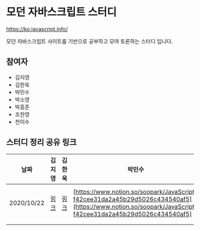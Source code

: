 # 모던 자바스크립트 스터디

https://ko.javascript.info/

모던 자바스크립트 사이트를 기반으로 공부하고 모여 토론하는 스터디 입니다.

## 참여자

* 김지영
* 김한욱
* 박민수
* 박소영
* 박흥준
* 조찬영
* 천이수

## 스터디 정리 공유 링크

| 날짜 | 김지영 | 김한욱 | 박민수 | 박소영 | 박흥준 | 조찬영 | 천이수 |
|---|---|---|---|---|---|---|---|
| 2020/10/22 |[링크](https://www.notion.so/try-catch-25433ec1eee048fdbc5c550ed499283d)| [링크](https://www.notion.so/lukehanwook/50c11e6406114ab399331cf9ebf6d2ea)  | [https://www.notion.so/soopark/JavaScript-f42cee31da2a45b29d5026c434540af5](https://www.notion.so/soopark/JavaScript-f42cee31da2a45b29d5026c434540af5)  |  [링크](https://soobakba.tistory.com/43) | [모던 JavaScript 튜토리얼: 에러 핸들링](https://blog.rockheung.xyz/%EB%AA%A8%EB%8D%98-javascript-%ED%8A%9C%ED%86%A0%EB%A6%AC%EC%96%BC-%EC%97%90%EB%9F%AC-%ED%95%B8%EB%93%A4%EB%A7%81.html) | [링크](https://chanyeong.com/blog/post/30) <br/> [링크](https://chanyeong.com/blog/post/32) | [링크](https://leesoo7595.github.io/javascript/2020/10/11/Javascript_error_handling) |
| | | | | | | | |
